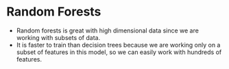 # Random Forests
- Random forests is great with high dimensional data since we are working with subsets of data. 
- It is faster to train than decision trees because we are working only on a subset of features in this model, so we can easily work with hundreds of features.
